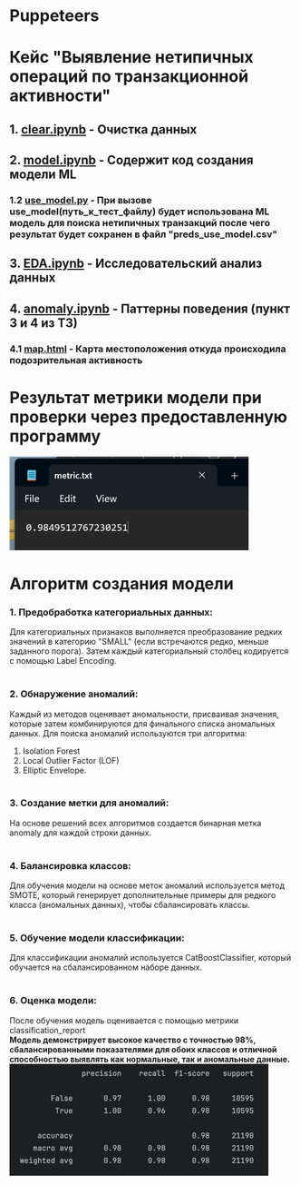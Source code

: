 # Puppeteers

# Кейс "Выявление нетипичных операций по транзакционной активности"

## 1. [clear.ipynb](clear.ipynb) - Очистка данных

## 2. [model.ipynb](model.ipynb) - Содержит код создания модели ML

### 1.2 [use_model.py](use_model.py) - При вызове use_model(путь_к_тест_файлу) будет использована ML модель для поиска нетипичных транзакций после чего результат будет сохранен в файл "preds_use_model.csv"

## 3. [EDA.ipynb](EDA.ipynb) - Исследовательский анализ данных

## 4. [anomaly.ipynb](anomaly.ipynb) - Паттерны поведения (пункт 3 и 4 из ТЗ)

### 4.1 [map.html](map.html) - Карта местоположения откуда происходила подозрительная активность

# Результат метрики модели при проверки через предоставленную программу
![img_1.png](img/img_1.png)

# Алгоритм создания модели

### 1. Предобработка категориальных данных:<br>

Для категориальных признаков выполняется преобразование редких значений в категорию "SMALL" (если встречаются редко,
меньше заданного порога).
Затем каждый категориальный столбец кодируется с помощью Label Encoding.
<br>
<br>

### 2. Обнаружение аномалий:<br>

Каждый из методов оценивает аномальности, присваивая значения, которые затем комбинируются для финального списка
аномальных данных.
Для поиска аномалий используются три алгоритма:

1. Isolation Forest
2. Local Outlier Factor (LOF)
3. Elliptic Envelope.
   <br>
   <br>

### 3. Создание метки для аномалий:<br>

На основе решений всех алгоритмов создается бинарная метка anomaly для каждой строки данных.
<br>
<br>

### 4. Балансировка классов:<br>

Для обучения модели на основе меток аномалий используется метод SMOTE, который генерирует дополнительные примеры для
редкого класса (аномальных данных), чтобы сбалансировать классы.
<br>
<br>

### 5. Обучение модели классификации:<br>

Для классификации аномалий используется CatBoostClassifier, который обучается на сбалансированном наборе данных.
<br>
<br>

### 6. Оценка модели:<br>

После обучения модель оценивается с помощью метрики classification_report<br>
**Модель демонстрирует высокое качество с точностью 98%, сбалансированными показателями для обоих классов и отличной способностью выявлять как нормальные, так и аномальные данные.**
![img.png](img/img.png)